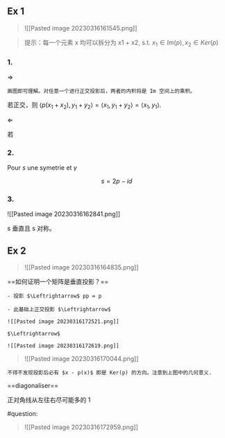 ## Ex 1

> ![[Pasted image 20230316161545.png]]

> 提示：每一个元素 x 均可以拆分为 x1 + x2, s.t. $x_1 \in Im(p), x_2 \in Ker(p)$

### 1.
$\Rightarrow$ 

```ad-note
画图即可理解。对任意一个进行正交投影后，两者的内积将是 Im 空间上的乘积。
```

若正交，则 $\langle p(x_1 + x_2), y_1 + y_2\rangle = \langle x_1, y_1 + y_2\rangle = \langle x_1, y_1\rangle$.

$\Leftarrow$

若

### 2.
Pour $s$ une symetrie et $\gamma$ 

$$s = 2p - id$$
$$$$

### 3.

![[Pasted image 20230316162841.png]]

s 垂直且 s 对称。



## Ex 2

> ![[Pasted image 20230316164835.png]]

==如何证明一个矩阵是垂直投影？== 

```ad-note
- 投影 $\Leftrightarrow$ pp = p

- 此基础上正交投影 $\Leftrightarrow$

![[Pasted image 20230316172521.png]]

$\Leftrightarrow$

![[Pasted image 20230316172619.png]]
```



> ![[Pasted image 20230316170044.png]]

```ad-note
不得不发现投影后必有 $x - p(x)$ 即是 Ker(p) 的方向。注意到上图中的几何意义.
```

==diagonaliser==

正对角线从左往右尽可能多的 1

#question:

> ![[Pasted image 20230316172959.png]]


